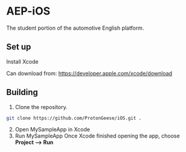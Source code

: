 # AEP-iOS

The student portion of the automotive English platform.

## Set up 

Install Xcode

Can download from: https://developer.apple.com/xcode/download

## Building

1. Clone the repository.

```bash
git clone https://github.com/ProtonGeese/iOS.git .
```
2. Open MySampleApp in Xcode
3. Run MySampleApp
Once Xcode finished opening the app, choose **Project --> Run**
